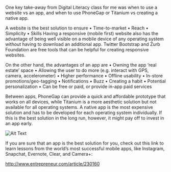 One key take-away from Digital Literacy class for me was when to use a website vs an app, and when to use PhoneGap or Titanium vs creating a native app.

A website is the best solution to ensure
•	Time-to-market
•	Reach
•	Simplicity
•	Skills
Having a responsive (mobile first) website also has the advantage of being well visible on a mobile device of any operating system without having to download an additional app. Twitter Bootstrap and Zurb Foundation are free tools that can be helpful for creating responsive websites.

On the other hand, the advantages of an app are
•	Owning the app ‘real estate’ space
•	Allowing the user to do more (e.g. interact with GPS, camera, accelerometer)
•	Higher performance
•	Offline usability
•	In-store promotions/geo-tagging
•	Notifications
•	Buzz
•	Creating a habit
•	Potential personalization
•	Can be free or paid, or provide in-app paid services

Between apps, PhoneGap can provide a quick and affordable prototype that works on all devices, while Titanium is a more aesthetic solution but not available for all operating systems. A native app is the most expensive solution and has to be developed for each operating system individually. If this is the best solution in the long run, however, it might pay off to invest in an app early.

![Alt Text](http://t3n.de/news/wp-content/uploads/2012/06/mobile-website-infografik-ausschnitt--595x453.png)

If you are sure that an app is the best solution for you, check out this link to learn lessons from the world’s most successful mobile apps, like Instagram, Snapchat, Evernote, Clear, and Camera+:

http://www.entrepreneur.com/article/230160

